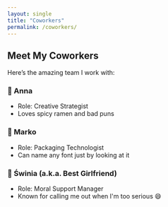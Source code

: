 ```yaml
---
layout: single
title: "Coworkers"
permalink: /coworkers/
---
```


## Meet My Coworkers

Here’s the amazing team I work with:

### 🧠 Anna
- Role: Creative Strategist
- Loves spicy ramen and bad puns

### 🎯 Marko
- Role: Packaging Technologist
- Can name any font just by looking at it

### 🐸 Świnia (a.k.a. Best Girlfriend)
- Role: Moral Support Manager
- Known for calling me out when I'm too serious 😄
